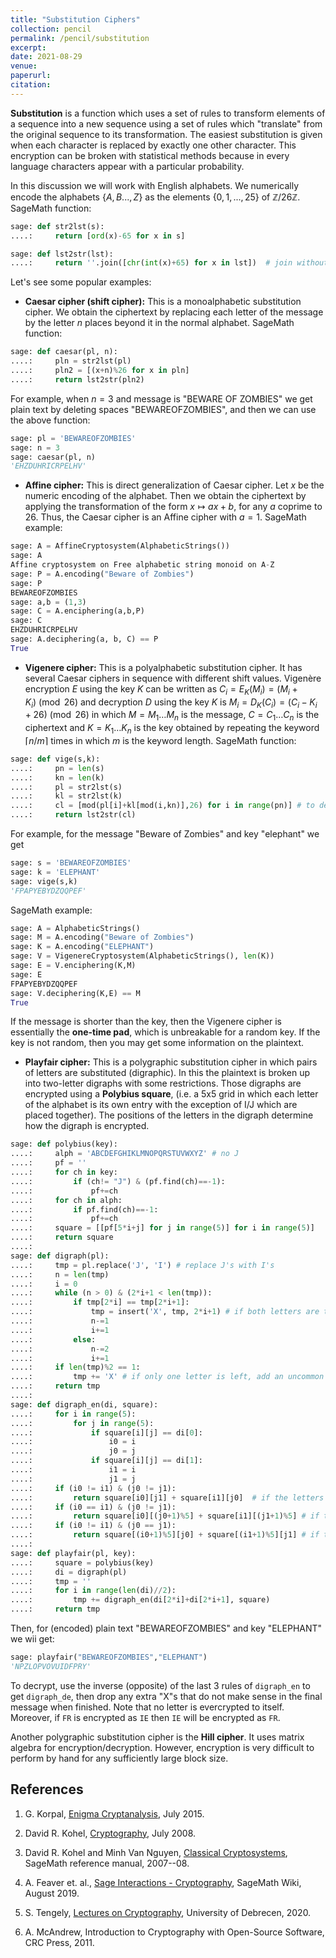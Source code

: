 ```yaml
---
title: "Substitution Ciphers"
collection: pencil
permalink: /pencil/substitution
excerpt:
date: 2021-08-29
venue: 
paperurl: 
citation: 
---
```


**Substitution** is a function which uses a set of rules to transform elements of a sequence into a new sequence using a set of rules which "translate" from the original sequence to its transformation. The easiest substitution is given when each character is replaced by exactly one other character. This encryption can be broken with statistical methods because in every language characters appear with a particular probability. 

In this discussion we will work with English alphabets. We numerically encode the alphabets $\{A, B . . . , Z\}$ as the elements $\{0, 1, . . . , 25\}$ of $\mathbb{Z}/26\mathbb{Z}$. SageMath function:

`````python
sage: def str2lst(s): 
....:     return [ord(x)-65 for x in s] 

sage: def lst2str(lst): 
....:     return ''.join([chr(int(x)+65) for x in lst])  # join without space
`````

Let's see some popular examples:

* **Caesar cipher (shift cipher):**  This is a monoalphabetic substitution cipher. We obtain the ciphertext by replacing each letter of the message by the letter $n$ places beyond it in the normal alphabet. SageMath function:

`````python
sage: def caesar(pl, n): 
....:     pln = str2lst(pl) 
....:     pln2 = [(x+n)%26 for x in pln] 
....:     return lst2str(pln2)
`````

For example, when $n=3$ and message is "BEWARE OF ZOMBIES" we get plain text by deleting spaces "BEWAREOFZOMBIES", and then we can use the above function:

`````python
sage: pl = 'BEWAREOFZOMBIES'                                                                                         
sage: n = 3                                                                                                          
sage: caesar(pl, n)                                                                                                  
'EHZDUHRICRPELHV'
`````

* **Affine cipher:** This is direct generalization of Caesar cipher. Let $x$ be the numeric encoding of the alphabet. Then we obtain the ciphertext by applying the transformation of the form $x \mapsto ax + b$, for any $a$ coprime to 26. Thus, the Caesar cipher is an Affine cipher with $a = 1$. SageMath example:

`````python
sage: A = AffineCryptosystem(AlphabeticStrings())                                                               
sage: A                                                                                                              
Affine cryptosystem on Free alphabetic string monoid on A-Z
sage: P = A.encoding("Beware of Zombies")                                                                            
sage: P                                                                                                              
BEWAREOFZOMBIES
sage: a,b = (1,3)                                                                                                    
sage: C = A.enciphering(a,b,P)                                                                                       
sage: C                                                                                                              
EHZDUHRICRPELHV
sage: A.deciphering(a, b, C) == P
True
`````

* **Vigenere cipher:** This is a polyalphabetic substitution cipher. It has several Caesar ciphers in sequence with different shift values. Vigenère encryption $E$ using the key $K$ can be written as $C_{i}=E_{K}(M_{i})=(M_{i}+K_{i}) \pmod {26}$ and decryption $D$ using the key $K$ is $M_{i}=D_{K}(C_{i})=(C_{i}-K_{i}+26)\pmod {26}$ in which $M=M_{1}\dots M_{n}$ is the message, $C=C_{1}\dots C_{n}$ is the ciphertext and $K=K_{1}\dots K_{n}$ is the key obtained by repeating the keyword $\lceil n/m\rceil$ times in which $m$ is the keyword length. SageMath function:

`````python
sage: def vige(s,k): 
....:     pn = len(s) 
....:     kn = len(k) 
....:     pl = str2lst(s) 
....:     kl = str2lst(k) 
....:     cl = [mod(pl[i]+kl[mod(i,kn)],26) for i in range(pn)] # to decipher subtract from ciphertext
....:     return lst2str(cl) 
`````

For example, for the message "Beware of Zombies" and key "elephant" we get
`````python
sage: s = 'BEWAREOFZOMBIES'                                                                                          
sage: k = 'ELEPHANT'                                                                                                 
sage: vige(s,k)                                                                                                      
'FPAPYEBYDZQQPEF'
`````

SageMath example:

`````python
sage: A = AlphabeticStrings()                                                                                        
sage: M = A.encoding("Beware of Zombies")                                                                            
sage: K = A.encoding("ELEPHANT")  
sage: V = VigenereCryptosystem(AlphabeticStrings(), len(K))                                                          
sage: E = V.enciphering(K,M)                                                                                         
sage: E                                                                                                              
FPAPYEBYDZQQPEF
sage: V.deciphering(K,E) == M                                                                                        
True
`````

If the message is shorter than the key, then the Vigenere cipher is essentially the **one-time pad**, which is unbreakable for a random key. If the key is not random, then you may get some information on the plaintext.

* **Playfair cipher:** This is a polygraphic substitution cipher in which pairs of letters are substituted (digraphic). In this the plaintext is broken up into two-letter digraphs with some restrictions. Those digraphs are encrypted using a **Polybius square**, (i.e. a 5x5 grid in which each letter of the alphabet is its own entry with the exception of I/J which are placed together). The positions of the letters in the digraph determine how the digraph is encrypted.

`````python
sage: def polybius(key): 
....:     alph = 'ABCDEFGHIKLMNOPQRSTUVWXYZ' # no J 
....:     pf = '' 
....:     for ch in key: 
....:         if (ch!= "J") & (pf.find(ch)==-1): 
....:             pf+=ch 
....:     for ch in alph: 
....:         if pf.find(ch)==-1: 
....:             pf+=ch 
....:     square = [[pf[5*i+j] for j in range(5)] for i in range(5)] 
....:     return square
....:
sage: def digraph(pl): 
....:     tmp = pl.replace('J', 'I') # replace J's with I's 
....:     n = len(tmp) 
....:     i = 0 
....:     while (n > 0) & (2*i+1 < len(tmp)): 
....:         if tmp[2*i] == tmp[2*i+1]: 
....:             tmp = insert('X', tmp, 2*i+1) # if both letters are the same add an uncommon letter like "X" after the first letter.
....:             n-=1 
....:             i+=1 
....:         else: 
....:             n-=2 
....:             i+=1 
....:     if len(tmp)%2 == 1: 
....:         tmp += 'X' # if only one letter is left, add an uncommon letter like "X"
....:     return tmp
....:
sage: def digraph_en(di, square): 
....:     for i in range(5): 
....:         for j in range(5): 
....:             if square[i][j] == di[0]: 
....:                 i0 = i 
....:                 j0 = j 
....:             if square[i][j] == di[1]: 
....:                 i1 = i 
....:                 j1 = j 
....:     if (i0 != i1) & (j0 != j1): 
....:         return square[i0][j1] + square[i1][j0]  # if the letters are not on the same row or column
....:     if (i0 == i1) & (j0 != j1): 
....:         return square[i0][(j0+1)%5] + square[i1][(j1+1)%5] # if the letters are in the same row, replace them with the letters to their immediate right 
....:     if (i0 != i1) & (j0 == j1): 
....:         return square[(i0+1)%5][j0] + square[(i1+1)%5][j1] # if the letters are in the same column, replace them with the letters immediately below
....:
sage: def playfair(pl, key): 
....:     square = polybius(key) 
....:     di = digraph(pl) 
....:     tmp = '' 
....:     for i in range(len(di)//2): 
....:         tmp += digraph_en(di[2*i]+di[2*i+1], square) 
....:     return tmp 
`````

Then, for (encoded) plain text "BEWAREOFZOMBIES" and key "ELEPHANT" we wii get:

`````python
sage: playfair("BEWAREOFZOMBIES","ELEPHANT")                                                                         
'NPZLOPVOVUIDFPRY'
`````
To decrypt, use the inverse (opposite) of the last 3 rules of `digraph_en` to get `digraph_de`, then drop any extra "X"s that do not make sense in the final message when finished. Note that no letter is evercrypted to itself. Moreover, if `FR` is encrypted as `IE` then `IE` will be encrypted as `FR`.

Another polygraphic substitution cipher is the **Hill cipher**. It uses matrix algebra for encryption/decryption. However, encryption is very difficult to perform by hand for any sufficiently large block size.

## References
1. G. Korpal, [Enigma Cryptanalysis](https://gkorpal.github.io/files/summer2015-enigma_cryptanalysis-gaurish.pdf), July 2015.

2. David R. Kohel, [Cryptography](http://iml.univ-mrs.fr/~kohel/pub/crypto.pdf), July 2008.

3. David R. Kohel and Minh Van Nguyen, [Classical Cryptosystems](https://doc.sagemath.org/html/en/reference/cryptography/sage/crypto/classical.html), SageMath reference manual, 2007--08.

4. A. Feaver et. al., [Sage Interactions - Cryptography](https://wiki.sagemath.org/interact/cryptography), SageMath Wiki, August 2019.

5. S. Tengely, [Lectures on Cryptography](http://shrek.unideb.hu/~tengely/crypto/webwork-mini.html), University of Debrecen, 2020.

6. A. McAndrew, Introduction to Cryptography with Open-Source Software, CRC Press, 2011.
